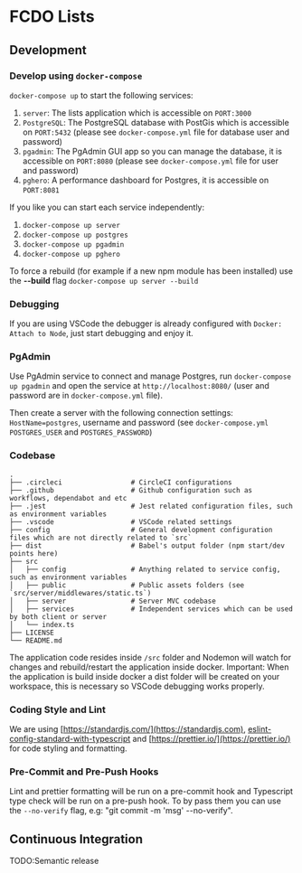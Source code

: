 # FCDO Lists

## Development

### Develop using `docker-compose`

`docker-compose up` to start the following services:

1. `server`: The lists application which is accessible on `PORT:3000`
2. `PostgreSQL`: The PostgreSQL database with PostGis which is accessible on `PORT:5432` (please see `docker-compose.yml` file for database user and password)
3. `pgadmin`: The PgAdmin GUI app so you can manage the database, it is accessible on `PORT:8080` (please see `docker-compose.yml` file for user and password)
4. `pghero`: A performance dashboard for Postgres, it is accessible on `PORT:8081`

If you like you can start each service independently:
1. `docker-compose up server`
2. `docker-compose up postgres`
3. `docker-compose up pgadmin`
4. `docker-compose up pghero`

To force a rebuild (for example if a new npm module has been installed) use the **--build** flag `docker-compose up server --build`

### Debugging
If you are using VSCode the debugger is already configured with `Docker: Attach to Node`, just start debugging and enjoy it.

### PgAdmin

Use PgAdmin service to connect and manage Postgres, run `docker-compose up pgadmin` and open the service at `http://localhost:8080/` (user and password are in `docker-compose.yml` file).  

Then create a server with the following connection settings: 
`HostName=postgres`,  username and password (see `docker-compose.yml` `POSTGRES_USER` and `POSTGRES_PASSWORD`) 

### Codebase 
    .
    ├── .circleci                 # CircleCI configurations
    ├── .github                   # Github configuration such as workflows, dependabot and etc
    ├── .jest                     # Jest related configuration files, such as environment variables
    ├── .vscode                   # VSCode related settings
    ├── config                    # General development configuration files which are not directly related to `src`
    ├── dist                      # Babel's output folder (npm start/dev points here)
    ├── src                       
    │   ├── config                # Anything related to service config, such as environment variables
    │   ├── public                # Public assets folders (see `src/server/middlewares/static.ts`)
    │   ├── server                # Server MVC codebase
    │   ├── services              # Independent services which can be used by both client or server
    │   └── index.ts              
    ├── LICENSE
    └── README.md

The application code resides inside `/src` folder and Nodemon will watch for changes and rebuild/restart the application inside docker.
Important: When the application is build inside docker a dist folder will be created on your workspace, this is necessary so VSCode debugging works properly.

### Coding Style and Lint
We are using [https://standardjs.com/](https://standardjs.com), [eslint-config-standard-with-typescript](https://www.npmjs.com/package/eslint-config-standard-with-typescript) and [https://prettier.io/](https://prettier.io/) for code styling and formatting.

### Pre-Commit and Pre-Push Hooks
Lint and prettier formatting will be run on a pre-commit hook and Typescript type check will be run on a pre-push hook.
To by pass them you can use the `--no-verify` flag, e.g: "git commit -m 'msg' --no-verify".

## Continuous Integration
TODO:Semantic release

